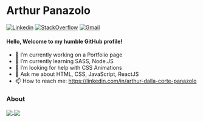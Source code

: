 # Arthur Panazolo





[![Linkedin](https://img.shields.io/badge/LinkedIn-blue?style=for-the-badge&logo=Linkedin)](https://br.linkedin.com/in/arthur-dalla-corte-panazolo)
[![StackOverflow](https://img.shields.io/badge/Stackoverflow-lightgrey?style=for-the-badge&logo=stack-overflow)](https://stackoverflow.com/users/19997047/apanazolo?tab=profile)
[![Gmail](https://img.shields.io/badge/-Gmail-c14438?style=for-the-badge&logo=Gmail&logoColor=white&link=mailto:arthur.panazolo@acad.pucrs.br)](mailto:arthur.panazolo@acad.pucrs.br)

#### Hello, Welcome to my humble GitHub profile!

- 🔭 I’m currently working on a Portfolio page
- 🌱 I’m currently learning SASS, Node.JS
- 🤔 I’m looking for help with CSS Animations
- 💬 Ask me about HTML, CSS, JavaScript, ReactJS
- 📫 How to reach me: https://linkedin.com/in/arthur-dalla-corte-panazolo



### About

<a href="https://github.com/anuraghazra/github-readme-stats">
  <img align="center" src="https://github-readme-stats.vercel.app/api?username=nothingnothings&count_private=true&show_icons=true" />
</a>

<a href="https://github.com/anuraghazra/github-readme-stats">
  <img align="center" src="https://github-readme-stats.vercel.app/api/top-langs/?username=nothingnothings&langs_count=3&" />
</a>
